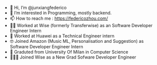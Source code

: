 - 👋 Hi, I’m @junxiangfederico
- 👀 I’m interested in Programming, mostly backend.
- 📫 How to reach me : https://federicozhou.com/ 
- 🧑‍💻 Worked at Wise (formerly Transferwise) as an Software Developer Engineer Intern
- 🧰 Worked at Huawei as a Technical Engineer intern
- 🤓 Joined Amazon (Music ML, Personalisation and Suggestion) as Software Developer Engineer Intern
- 🫡 Graduted from University Of Milan in Computer Science
- 🧑🏼‍🎓 Joined Wise as a New Grad Sofware Developer Engineer
<!---
junxiangfederico/junxiangfederico is a ✨ special ✨ repository because its `README.md` (this file) appears on your GitHub profile.
You can click the Preview link to take a look at your changes.
--->
